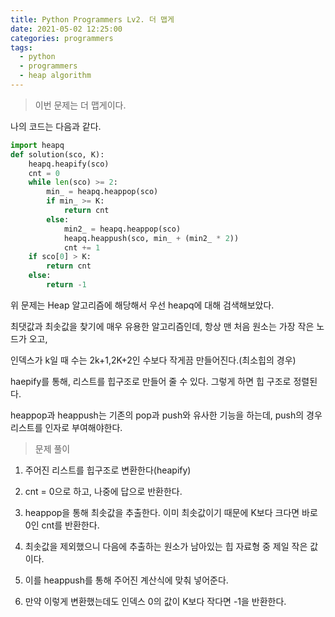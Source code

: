 ```yaml
---
title: Python Programmers Lv2. 더 맵게
date: 2021-05-02 12:25:00
categories: programmers
tags:
  - python
  - programmers
  - heap algorithm
---
```

>이번 문제는 더 맵게이다.

나의 코드는 다음과 같다.

~~~python
import heapq
def solution(sco, K):
    heapq.heapify(sco)
    cnt = 0
    while len(sco) >= 2:
        min_ = heapq.heappop(sco)
        if min_ >= K:
            return cnt
        else:
            min2_ = heapq.heappop(sco)
            heapq.heappush(sco, min_ + (min2_ * 2))
            cnt += 1
    if sco[0] > K:
        return cnt
    else:
        return -1
~~~

위 문제는 Heap 알고리즘에 해당해서 우선 heapq에 대해 검색해보았다.  

최댓값과 최솟값을 찾기에 매우 유용한 알고리즘인데, 항상 맨 처음 원소는 가장 작은 노드가 오고,  

인덱스가 k일 때 수는 2k+1,2K+2인 수보다 작게끔 만들어진다.(최소힙의 경우)  

haepify를 통해, 리스트를 힙구조로 만들어 줄 수 있다. 그렇게 하면 힙 구조로 정렬된다.  

heappop과 heappush는 기존의 pop과 push와 유사한 기능을 하는데, push의 경우 리스트를 인자로 부여해야한다.  

>문제 풀이

1. 주어진 리스트를 힙구조로 변환한다(heapify)  

2. cnt = 0으로 하고, 나중에 답으로 반환한다.  

3. heappop을 통해 최솟값을 추출한다. 이미 최솟값이기 때문에 K보다 크다면 바로 0인 cnt를 반환한다.  

4. 최솟값을 제외했으니 다음에 추출하는 원소가 남아있는 힙 자료형 중 제일 작은 값이다.  

5. 이를 heappush를 통해 주어진 계산식에 맞춰 넣어준다.  

6. 만약 이렇게 변환했는데도 인덱스 0의 값이 K보다 작다면 -1을 반환한다.  
